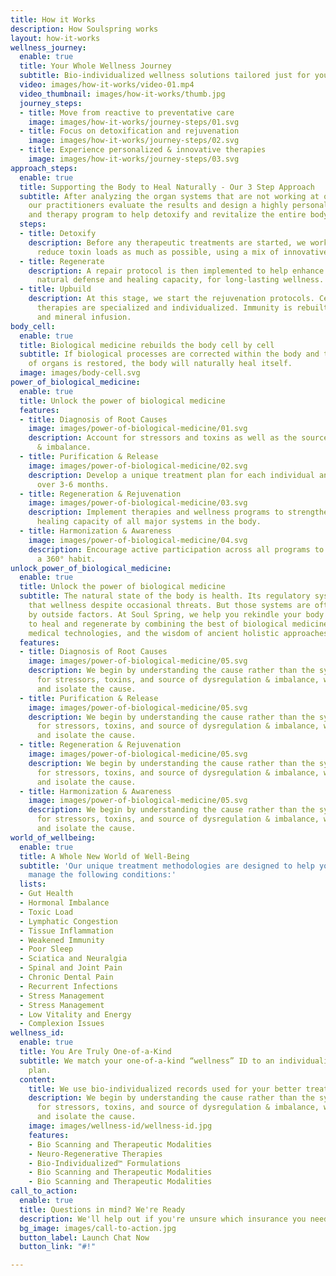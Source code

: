 ```yaml
---
title: How it Works
description: How Soulspring works
layout: how-it-works
wellness_journey:
  enable: true
  title: Your Whole Wellness Journey
  subtitle: Bio-individualized wellness solutions tailored just for you
  video: images/how-it-works/video-01.mp4
  video_thumbnail: images/how-it-works/thumb.jpg
  journey_steps:
  - title: Move from reactive to preventative care
    image: images/how-it-works/journey-steps/01.svg
  - title: Focus on detoxification and rejuvenation
    image: images/how-it-works/journey-steps/02.svg
  - title: Experience personalized & innovative therapies
    image: images/how-it-works/journey-steps/03.svg
approach_steps:
  enable: true
  title: Supporting the Body to Heal Naturally - Our 3 Step Approach
  subtitle: After analyzing the organ systems that are not working at optimum capacity,
    our practitioners evaluate the results and design a highly personalized treatment
    and therapy program to help detoxify and revitalize the entire body.
  steps:
  - title: Detoxify
    description: Before any therapeutic treatments are started, we work with you to
      reduce toxin loads as much as possible, using a mix of innovative modalities.
  - title: Regenerate
    description: A repair protocol is then implemented to help enhance the body's
      natural defense and healing capacity, for long-lasting wellness.
  - title: Upbuild
    description: At this stage, we start the rejuvenation protocols. Cellular rejuvenation
      therapies are specialized and individualized. Immunity is rebuilt through vitamin
      and mineral infusion.
body_cell:
  enable: true
  title: Biological medicine rebuilds the body cell by cell
  subtitle: If biological processes are corrected within the body and the proper function
    of organs is restored, the body will naturally heal itself.
  image: images/body-cell.svg
power_of_biological_medicine:
  enable: true
  title: Unlock the power of biological medicine
  features:
  - title: Diagnosis of Root Causes
    image: images/power-of-biological-medicine/01.svg
    description: Account for stressors and toxins as well as the source of dysregulation
      & imbalance.
  - title: Purification & Release
    image: images/power-of-biological-medicine/02.svg
    description: Develop a unique treatment plan for each individual and implement
      over 3-6 months.
  - title: Regeneration & Rejuvenation
    image: images/power-of-biological-medicine/03.svg
    description: Implement therapies and wellness programs to strengthen the natural
      healing capacity of all major systems in the body.
  - title: Harmonization & Awareness
    image: images/power-of-biological-medicine/04.svg
    description: Encourage active participation across all programs to make wellness
      a 360° habit.
unlock_power_of_biological_medicine:
  enable: true
  title: Unlock the power of biological medicine
  subtitle: The natural state of the body is health. Its regulatory systems maintain
    that wellness despite occasional threats. But those systems are often impaired
    by outside factors. At Soul Spring, we help you rekindle your body's natural power
    to heal and regenerate by combining the best of biological medicine, innovative
    medical technologies, and the wisdom of ancient holistic approaches.
  features:
  - title: Diagnosis of Root Causes
    image: images/power-of-biological-medicine/05.svg
    description: We begin by understanding the cause rather than the symptoms. Accounting
      for stressors, toxins, and source of dysregulation & imbalance, we identify
      and isolate the cause.
  - title: Purification & Release
    image: images/power-of-biological-medicine/05.svg
    description: We begin by understanding the cause rather than the symptoms. Accounting
      for stressors, toxins, and source of dysregulation & imbalance, we identify
      and isolate the cause.
  - title: Regeneration & Rejuvenation
    image: images/power-of-biological-medicine/05.svg
    description: We begin by understanding the cause rather than the symptoms. Accounting
      for stressors, toxins, and source of dysregulation & imbalance, we identify
      and isolate the cause.
  - title: Harmonization & Awareness
    image: images/power-of-biological-medicine/05.svg
    description: We begin by understanding the cause rather than the symptoms. Accounting
      for stressors, toxins, and source of dysregulation & imbalance, we identify
      and isolate the cause.
world_of_wellbeing:
  enable: true
  title: A Whole New World of Well-Being
  subtitle: 'Our unique treatment methodologies are designed to help you heal and
    manage the following conditions:'
  lists:
  - Gut Health
  - Hormonal Imbalance
  - Toxic Load
  - Lymphatic Congestion
  - Tissue Inflammation
  - Weakened Immunity
  - Poor Sleep
  - Sciatica and Neuralgia
  - Spinal and Joint Pain
  - Chronic Dental Pain
  - Recurrent Infections
  - Stress Management
  - Stress Management
  - Low Vitality and Energy
  - Complexion Issues
wellness_id:
  enable: true
  title: You Are Truly One-of-a-Kind
  subtitle: We match your one-of-a-kind “wellness” ID to an individualized treatment
    plan.
  content:
    title: We use bio-individualized records used for your better treatments.
    description: We begin by understanding the cause rather than the symptoms. Accounting
      for stressors, toxins, and source of dysregulation & imbalance, we identify
      and isolate the cause.
    image: images/wellness-id/wellness-id.jpg
    features:
    - Bio Scanning and Therapeutic Modalities
    - Neuro-Regenerative Therapies
    - Bio-Individualized™ Formulations
    - Bio Scanning and Therapeutic Modalities
    - Bio Scanning and Therapeutic Modalities
call_to_action:
  enable: true
  title: Questions in mind? We're Ready
  description: We'll help out if you're unsure which insurance you need.
  bg_image: images/call-to-action.jpg
  button_label: Launch Chat Now
  button_link: "#!"

---
```

